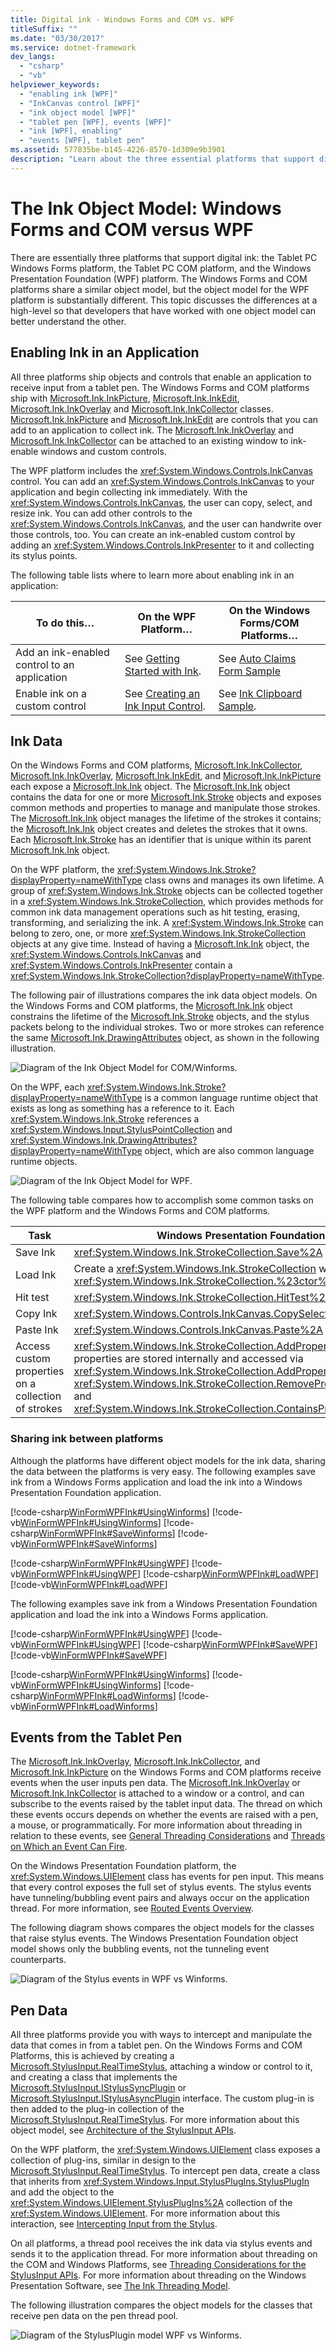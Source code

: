 ```yaml
---
title: Digital ink - Windows Forms and COM vs. WPF
titleSuffix: ""
ms.date: "03/30/2017"
ms.service: dotnet-framework
dev_langs:
  - "csharp"
  - "vb"
helpviewer_keywords:
  - "enabling ink [WPF]"
  - "InkCanvas control [WPF]"
  - "ink object model [WPF]"
  - "tablet pen [WPF], events [WPF]"
  - "ink [WPF], enabling"
  - "events [WPF], tablet pen"
ms.assetid: 577835be-b145-4226-8570-1d309e9b3901
description: "Learn about the three essential platforms that support digital ink: the Tablet PC Windows Forms platform, the Tablet PC COM platform, and the WPF platform."
---
```

# The Ink Object Model: Windows Forms and COM versus WPF

There are essentially three platforms that support digital ink: the Tablet PC Windows Forms platform, the Tablet PC COM platform, and the Windows Presentation Foundation (WPF) platform.  The Windows Forms and COM platforms share a similar object model, but the object model for the WPF platform is substantially different.  This topic discusses the differences at a high-level so that developers that have worked with one object model can better understand the other.

## Enabling Ink in an Application

All three platforms ship objects and controls that enable an application to receive input from a tablet pen.  The Windows Forms and COM platforms ship with [Microsoft.Ink.InkPicture](/previous-versions/dotnet/netframework-3.5/ms583740(v=vs.90)), [Microsoft.Ink.InkEdit](/previous-versions/dotnet/netframework-3.5/ms552265(v=vs.90)), [Microsoft.Ink.InkOverlay](/previous-versions/dotnet/netframework-3.5/ms552322(v=vs.90)) and [Microsoft.Ink.InkCollector](/previous-versions/dotnet/netframework-3.5/ms583683(v=vs.90)) classes.  [Microsoft.Ink.InkPicture](/previous-versions/dotnet/netframework-3.5/ms583740(v=vs.90)) and [Microsoft.Ink.InkEdit](/previous-versions/dotnet/netframework-3.5/ms552265(v=vs.90)) are controls that you can add to an application to collect ink.  The [Microsoft.Ink.InkOverlay](/previous-versions/dotnet/netframework-3.5/ms552322(v=vs.90)) and [Microsoft.Ink.InkCollector](/previous-versions/dotnet/netframework-3.5/ms583683(v=vs.90)) can be attached to an existing window to ink-enable windows and custom controls.

The WPF platform includes the <xref:System.Windows.Controls.InkCanvas> control.  You can add an <xref:System.Windows.Controls.InkCanvas> to your application and begin collecting ink immediately. With the <xref:System.Windows.Controls.InkCanvas>, the user can copy, select, and resize ink.  You can add other controls to the <xref:System.Windows.Controls.InkCanvas>, and the user can handwrite over those controls, too.  You can create an ink-enabled custom control by adding an <xref:System.Windows.Controls.InkPresenter> to it and collecting its stylus points.

The following table lists where to learn more about enabling ink in an application:

|To do this…|On the WPF Platform…|On the Windows Forms/COM Platforms…|
|-----------------|--------------------------|------------------------------------------|
|Add an ink-enabled control to an application|See [Getting Started with Ink](getting-started-with-ink.md).|See [Auto Claims Form Sample](/windows/desktop/tablet/auto-claims-form-sample)|
|Enable ink on a custom control|See [Creating an Ink Input Control](creating-an-ink-input-control.md).|See [Ink Clipboard Sample](/windows/desktop/tablet/ink-clipboard-sample).|

## Ink Data

On the Windows Forms and COM platforms, [Microsoft.Ink.InkCollector](/previous-versions/dotnet/netframework-3.5/ms583683(v=vs.90)), [Microsoft.Ink.InkOverlay](/previous-versions/dotnet/netframework-3.5/ms552322(v=vs.90)), [Microsoft.Ink.InkEdit](/previous-versions/dotnet/netframework-3.5/ms552265(v=vs.90)), and [Microsoft.Ink.InkPicture](/previous-versions/dotnet/netframework-3.5/ms583740(v=vs.90)) each expose a [Microsoft.Ink.Ink](/previous-versions/dotnet/netframework-3.5/ms583670(v=vs.90)) object. The [Microsoft.Ink.Ink](/previous-versions/dotnet/netframework-3.5/ms583670(v=vs.90)) object contains the data for one or more [Microsoft.Ink.Stroke](/previous-versions/dotnet/netframework-3.5/ms552692(v=vs.90)) objects and exposes common methods and properties to manage and manipulate those strokes.  The [Microsoft.Ink.Ink](/previous-versions/dotnet/netframework-3.5/ms583670(v=vs.90)) object manages the lifetime of the strokes it contains; the [Microsoft.Ink.Ink](/previous-versions/dotnet/netframework-3.5/ms583670(v=vs.90)) object creates and deletes the strokes that it owns.  Each [Microsoft.Ink.Stroke](/previous-versions/dotnet/netframework-3.5/ms552692(v=vs.90)) has an identifier that is unique within its parent [Microsoft.Ink.Ink](/previous-versions/dotnet/netframework-3.5/ms583670(v=vs.90)) object.

On the WPF platform, the <xref:System.Windows.Ink.Stroke?displayProperty=nameWithType> class owns and manages its own lifetime. A group of <xref:System.Windows.Ink.Stroke> objects can be collected together in a <xref:System.Windows.Ink.StrokeCollection>, which provides methods for common ink data management operations such as hit testing, erasing, transforming, and serializing the ink. A <xref:System.Windows.Ink.Stroke> can belong to zero, one, or more <xref:System.Windows.Ink.StrokeCollection> objects at any give time.  Instead of having a [Microsoft.Ink.Ink](/previous-versions/dotnet/netframework-3.5/ms583670(v=vs.90)) object, the <xref:System.Windows.Controls.InkCanvas> and <xref:System.Windows.Controls.InkPresenter> contain a <xref:System.Windows.Ink.StrokeCollection?displayProperty=nameWithType>.

The following pair of illustrations compares the ink data object models.  On the Windows Forms and COM platforms, the [Microsoft.Ink.Ink](/previous-versions/dotnet/netframework-3.5/ms583670(v=vs.90)) object constrains the lifetime of the [Microsoft.Ink.Stroke](/previous-versions/dotnet/netframework-3.5/ms552692(v=vs.90)) objects, and the stylus packets belong to the individual strokes.  Two or more strokes can reference the same [Microsoft.Ink.DrawingAttributes](/previous-versions/dotnet/netframework-3.5/ms583636(v=vs.90)) object, as shown in the following illustration.

![Diagram of the Ink Object Model for COM&#47;Winforms.](./media/ink-inkownsstrokes.png "Ink_InkOwnsStrokes")

On the WPF, each <xref:System.Windows.Ink.Stroke?displayProperty=nameWithType> is a common language runtime object that exists as long as something has a reference to it.  Each <xref:System.Windows.Ink.Stroke> references a <xref:System.Windows.Input.StylusPointCollection> and <xref:System.Windows.Ink.DrawingAttributes?displayProperty=nameWithType> object, which are also common language runtime objects.

![Diagram of the Ink Object Model for WPF.](./media/ink-wpfinkobjectmodel.png "Ink_WPFInkObjectModel")

The following table compares how to accomplish some common tasks on the WPF platform and the Windows Forms and COM platforms.

|Task|Windows Presentation Foundation|Windows Forms and COM|
|----------|-------------------------------------|---------------------------|
|Save Ink|<xref:System.Windows.Ink.StrokeCollection.Save%2A>|[Microsoft.Ink.Ink.Save](/previous-versions/dotnet/netframework-3.5/ms571335(v=vs.90))|
|Load Ink|Create a <xref:System.Windows.Ink.StrokeCollection> with the <xref:System.Windows.Ink.StrokeCollection.%23ctor%2A> constructor.|[Microsoft.Ink.Ink.Load](/previous-versions/dotnet/netframework-3.5/ms569609(v=vs.90))|
|Hit test|<xref:System.Windows.Ink.StrokeCollection.HitTest%2A>|[Microsoft.Ink.Ink.HitTest](/previous-versions/dotnet/netframework-3.5/ms571330(v=vs.90))|
|Copy Ink|<xref:System.Windows.Controls.InkCanvas.CopySelection%2A>|[Microsoft.Ink.Ink.ClipboardCopy](/previous-versions/dotnet/netframework-3.5/ms571316(v=vs.90))|
|Paste Ink|<xref:System.Windows.Controls.InkCanvas.Paste%2A>|[Microsoft.Ink.Ink.ClipboardPaste](/previous-versions/dotnet/netframework-3.5/ms571318(v=vs.90))|
|Access custom properties on a collection of strokes|<xref:System.Windows.Ink.StrokeCollection.AddPropertyData%2A> (the properties are stored internally and accessed via <xref:System.Windows.Ink.StrokeCollection.AddPropertyData%2A>, <xref:System.Windows.Ink.StrokeCollection.RemovePropertyData%2A>, and <xref:System.Windows.Ink.StrokeCollection.ContainsPropertyData%2A>)|Use [Microsoft.Ink.Ink.ExtendedProperties](/previous-versions/dotnet/netframework-3.5/ms582214(v=vs.90))|

### Sharing ink between platforms

Although the platforms have different object models for the ink data, sharing the data between the platforms is very easy. The following examples save ink from a Windows Forms application and load the ink into a Windows Presentation Foundation application.

[!code-csharp[WinFormWPFInk#UsingWinforms](~/samples/snippets/csharp/VS_Snippets_Wpf/WinformWPFInk/CSharp/Program.cs#usingwinforms)]
[!code-vb[WinFormWPFInk#UsingWinforms](~/samples/snippets/visualbasic/VS_Snippets_Wpf/WinformWPFInk/VisualBasic/Module1.vb#usingwinforms)]
[!code-csharp[WinFormWPFInk#SaveWinforms](~/samples/snippets/csharp/VS_Snippets_Wpf/WinformWPFInk/CSharp/Program.cs#savewinforms)]
[!code-vb[WinFormWPFInk#SaveWinforms](~/samples/snippets/visualbasic/VS_Snippets_Wpf/WinformWPFInk/VisualBasic/Module1.vb#savewinforms)]

[!code-csharp[WinFormWPFInk#UsingWPF](~/samples/snippets/csharp/VS_Snippets_Wpf/WinformWPFInk/CSharp/Program.cs#usingwpf)]
[!code-vb[WinFormWPFInk#UsingWPF](~/samples/snippets/visualbasic/VS_Snippets_Wpf/WinformWPFInk/VisualBasic/Module1.vb#usingwpf)]
[!code-csharp[WinFormWPFInk#LoadWPF](~/samples/snippets/csharp/VS_Snippets_Wpf/WinformWPFInk/CSharp/Program.cs#loadwpf)]
[!code-vb[WinFormWPFInk#LoadWPF](~/samples/snippets/visualbasic/VS_Snippets_Wpf/WinformWPFInk/VisualBasic/Module1.vb#loadwpf)]

The following examples save ink from a Windows Presentation Foundation application and load the ink into a Windows Forms application.

[!code-csharp[WinFormWPFInk#UsingWPF](~/samples/snippets/csharp/VS_Snippets_Wpf/WinformWPFInk/CSharp/Program.cs#usingwpf)]
[!code-vb[WinFormWPFInk#UsingWPF](~/samples/snippets/visualbasic/VS_Snippets_Wpf/WinformWPFInk/VisualBasic/Module1.vb#usingwpf)]
[!code-csharp[WinFormWPFInk#SaveWPF](~/samples/snippets/csharp/VS_Snippets_Wpf/WinformWPFInk/CSharp/Program.cs#savewpf)]
[!code-vb[WinFormWPFInk#SaveWPF](~/samples/snippets/visualbasic/VS_Snippets_Wpf/WinformWPFInk/VisualBasic/Module1.vb#savewpf)]

[!code-csharp[WinFormWPFInk#UsingWinforms](~/samples/snippets/csharp/VS_Snippets_Wpf/WinformWPFInk/CSharp/Program.cs#usingwinforms)]
[!code-vb[WinFormWPFInk#UsingWinforms](~/samples/snippets/visualbasic/VS_Snippets_Wpf/WinformWPFInk/VisualBasic/Module1.vb#usingwinforms)]
[!code-csharp[WinFormWPFInk#LoadWinforms](~/samples/snippets/csharp/VS_Snippets_Wpf/WinformWPFInk/CSharp/Program.cs#loadwinforms)]
[!code-vb[WinFormWPFInk#LoadWinforms](~/samples/snippets/visualbasic/VS_Snippets_Wpf/WinformWPFInk/VisualBasic/Module1.vb#loadwinforms)]

## Events from the Tablet Pen

The [Microsoft.Ink.InkOverlay](/previous-versions/dotnet/netframework-3.5/ms552322(v=vs.90)), [Microsoft.Ink.InkCollector](/previous-versions/dotnet/netframework-3.5/ms583683(v=vs.90)), and [Microsoft.Ink.InkPicture](/previous-versions/dotnet/netframework-3.5/ms583740(v=vs.90)) on the Windows Forms and COM platforms receive events when the user inputs pen data. The [Microsoft.Ink.InkOverlay](/previous-versions/dotnet/netframework-3.5/ms552322(v=vs.90)) or [Microsoft.Ink.InkCollector](/previous-versions/dotnet/netframework-3.5/ms583683(v=vs.90)) is attached to a window or a control, and can subscribe to the events raised by the tablet input data. The thread on which these events occurs depends on whether the events are raised with a pen, a mouse, or programmatically. For more information about threading in relation to these events, see [General Threading Considerations](/windows/desktop/tablet/general-threading-considerations) and [Threads on Which an Event Can Fire](/windows/desktop/tablet/threads-on-which-an-event-can-fire).

On the Windows Presentation Foundation platform, the <xref:System.Windows.UIElement> class has events for pen input. This means that every control exposes the full set of stylus events.  The stylus events have tunneling/bubbling event pairs and always occur on the application thread.  For more information, see [Routed Events Overview](../events/routed-events-overview.md).

The following diagram shows compares the object models for the classes that raise stylus events. The Windows Presentation Foundation object model shows only the bubbling events, not the tunneling event counterparts.

![Diagram of the Stylus events in WPF vs Winforms.](./media/ink-stylusevents.png "Ink_StylusEvents")

## Pen Data

All three platforms provide you with ways to intercept and manipulate the data that comes in from a tablet pen.  On the Windows Forms and COM Platforms, this is achieved by creating a [Microsoft.StylusInput.RealTimeStylus](/previous-versions/dotnet/netframework-3.5/ms585724(v=vs.90)), attaching a window or control to it, and creating a class that implements the [Microsoft.StylusInput.IStylusSyncPlugin](/previous-versions/dotnet/netframework-3.5/ms575201(v=vs.90)) or [Microsoft.StylusInput.IStylusAsyncPlugin](/previous-versions/dotnet/netframework-3.5/ms575194(v=vs.90)) interface. The custom plug-in is then added to the plug-in collection of the [Microsoft.StylusInput.RealTimeStylus](/previous-versions/dotnet/netframework-3.5/ms585724(v=vs.90)). For more information about this object model, see [Architecture of the StylusInput APIs](/windows/desktop/tablet/architecture-of-the-stylusinput-apis).

On the WPF platform, the <xref:System.Windows.UIElement> class exposes a collection of plug-ins, similar in design to the [Microsoft.StylusInput.RealTimeStylus](/previous-versions/dotnet/netframework-3.5/ms585724(v=vs.90)).  To intercept pen data, create a class that inherits from <xref:System.Windows.Input.StylusPlugIns.StylusPlugIn> and add the object to the <xref:System.Windows.UIElement.StylusPlugIns%2A> collection of the <xref:System.Windows.UIElement>. For more information about this interaction, see [Intercepting Input from the Stylus](intercepting-input-from-the-stylus.md).

On all platforms, a thread pool receives the ink data via stylus events and sends it to the application thread.  For more information about threading on the COM and Windows Platforms, see [Threading Considerations for the StylusInput APIs](/windows/desktop/tablet/threading-considerations-for-the-stylusinput-apis).  For more information about threading on the Windows Presentation Software, see [The Ink Threading Model](the-ink-threading-model.md).

The following illustration compares the object models for the classes that receive pen data on the pen thread pool.

![Diagram of the StylusPlugin model WPF vs Winforms.](./media/ink-stylusplugins.png "Ink_StylusPlugins")
